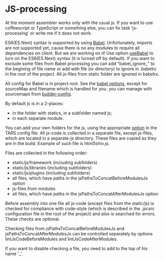 # JS-processing

At the moment assembler works only with the usual js. If you want to use coffeescript or TypeScript or something else, you can fix task 'js-processing' or write me if it does not work. 

ES6(ES.Next) syntax is supported by using [Babel](https://babeljs.io/). Unfortunately, imports are not supported yet, cause there is no any modules to require all dependencies on client. But we are working on it! Use option [useBabel](options.md#usebabel) to turn on the ES6(ES.Next) syntax (it is turned off by default). If you want to exclude some files from Babel processing you can add "babel_ignore_" to the begining of file name or add with file (or directory) to ignore in .babelrc in the root of the project. All js-files from static folder are ignored in babelrs.

All config for Babel is in project root. See the [babel options](https://babeljs.io/docs/usage/options/), except for sourceMap and filename which is handled for you. you can manage with sourcemaps from [builder-config](#sourcemaps).

By default js is in a 2-places:

* in the folder with statics, in a subfolder named js;
* in each separate module.

You can add your own folders for the js, using the appropriate [option](options.md#jspathstoconcatbeforemodulesjs-%D0%B8-jspathstoconcataftermodulesjs) in the TARS config file.
All js-code is collected in a separate file, except js-files, which are located in a separate-js directory. These files are copied as they are in the build. Example of such file is html5shiv.js.

Files are collected in the following order:

* static/js/framework (including subfolders)
* static/js/libraries (including subfolders)
* static/js/plugins (including subfolders)
* all files, which have paths in the jsPathsToConcatBeforeModulesJs option
* js-files from modules
* all files, which have paths in the jsPathsToConcatAfterModulesJs option

Before assembly into one file all js-code (except files from the static/js) is checked for compliance with code-style (which is described in the .jscsrc configuration file in the root of the project) and also is searched for errors. These checks are optional.

Checking files from jsPathsToConcatBeforeModulesJs and jsPathsToConcatAfterModulesJs can be controlled separately by options lintJsCodeBeforeModules and lintJsCodeAfterModules.

If you want to disable checking a file, you need to add to the top of his name '_'.
